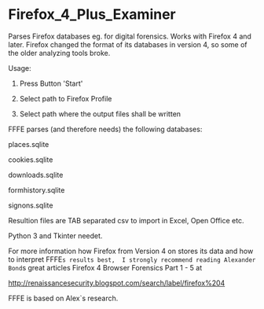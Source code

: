 Firefox_4_Plus_Examiner
=======================

Parses Firefox databases eg. for digital forensics. Works with Firefox 4 and later. Firefox changed the format of its databases in version 4, so some of the older analyzing tools broke.

Usage:

1) Press Button 'Start'

2) Select path to Firefox Profile

3) Select path where the output files shall be written

FFFE parses (and therefore needs) the following databases:

places.sqlite

cookies.sqlite

downloads.sqlite

formhistory.sqlite

signons.sqlite


Resultion files are TAB separated csv to import in Excel, Open Office etc.

Python 3 and Tkinter needet.

For more information how Firefox from Version 4 on stores its data and how to interpret FFFE`s results best, 
I strongly recommend reading Alexander Bond`s great articles Firefox 4 Browser Forensics Part 1 - 5 at

http://renaissancesecurity.blogspot.com/search/label/firefox%204

FFFE is based on Alex`s research.